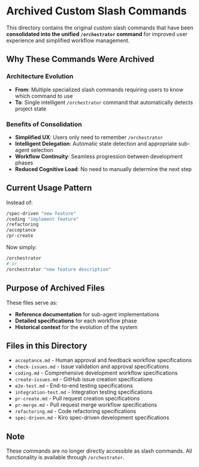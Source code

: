 # Archived Custom Slash Commands

This directory contains the original custom slash commands that have been **consolidated into the unified `/orchestrator` command** for improved user experience and simplified workflow management.

## Why These Commands Were Archived

### Architecture Evolution
- **From**: Multiple specialized slash commands requiring users to know which command to use
- **To**: Single intelligent `/orchestrator` command that automatically detects project state

### Benefits of Consolidation
- **Simplified UX**: Users only need to remember `/orchestrator`
- **Intelligent Delegation**: Automatic state detection and appropriate sub-agent selection
- **Workflow Continuity**: Seamless progression between development phases
- **Reduced Cognitive Load**: No need to manually determine the next step

## Current Usage Pattern

Instead of:
```bash
/spec-driven "new feature"
/coding "implement feature"
/refactoring
/acceptance
/pr-create
```

Now simply:
```bash
/orchestrator
# or
/orchestrator "new feature description"
```

## Purpose of Archived Files

These files serve as:
- **Reference documentation** for sub-agent implementations
- **Detailed specifications** for each workflow phase
- **Historical context** for the evolution of the system

## Files in this Directory

- `acceptance.md` - Human approval and feedback workflow specifications
- `check-issues.md` - Issue validation and approval specifications
- `coding.md` - Comprehensive development workflow specifications
- `create-issues.md` - GitHub issue creation specifications
- `e2e-test.md` - End-to-end testing specifications
- `integration-test.md` - Integration testing specifications
- `pr-create.md` - Pull request creation specifications
- `pr-merge.md` - Pull request merge workflow specifications
- `refactoring.md` - Code refactoring specifications
- `spec-driven.md` - Kiro spec-driven development specifications

## Note

These commands are no longer directly accessible as slash commands. All functionality is available through `/orchestrator`.